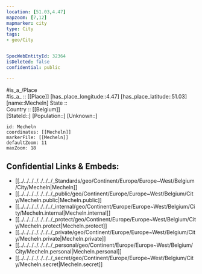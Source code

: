 ```yaml
---
location: [51.03,4.47] 
mapzoom: [7,12] 
mapmarker: city 
type: City
tags:
- geo/City


SpocWebEntityId: 32364
isDeleted: false
confidential: public

---
```

#is_a_/Place  
#is_a_ :: [[Place]] 
[has_place_longitude::4.47] 
[has_place_latitude::51.03] 
[name::Mecheln] 
State ::  
Country :: [[Belgium]]  
[StateId::] 
[Population::] 
[Unknown::] 


```leaflet
id: Mecheln
coordinates: [[Mecheln]] 
markerFile: [[Mecheln]] 
defaultZoom: 11 
maxZoom: 18
```


## Confidential Links & Embeds: 
- [[../../../../../../../_Standards/geo/Continent/Europe/Europe~West/Belgium/City/Mecheln|Mecheln]] 
- [[../../../../../../../_public/geo/Continent/Europe/Europe~West/Belgium/City/Mecheln.public|Mecheln.public]] 
- [[../../../../../../../_internal/geo/Continent/Europe/Europe~West/Belgium/City/Mecheln.internal|Mecheln.internal]] 
- [[../../../../../../../_protect/geo/Continent/Europe/Europe~West/Belgium/City/Mecheln.protect|Mecheln.protect]] 
- [[../../../../../../../_private/geo/Continent/Europe/Europe~West/Belgium/City/Mecheln.private|Mecheln.private]] 
- [[../../../../../../../_personal/geo/Continent/Europe/Europe~West/Belgium/City/Mecheln.personal|Mecheln.personal]] 
- [[../../../../../../../_secret/geo/Continent/Europe/Europe~West/Belgium/City/Mecheln.secret|Mecheln.secret]] 
